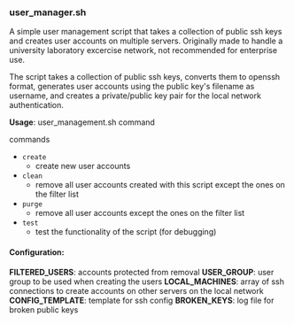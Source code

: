 ### user_manager.sh

A simple user management script that takes a collection of public ssh keys and creates user accounts on multiple servers. Originally made to handle a university laboratory excercise network, not recommended for enterprise use.

The script takes a collection of public ssh keys, converts them to openssh format, generates user accounts using the public key's filename as username, and creates a private/public key pair for the local network authentication.


**Usage**: user_management.sh command

commands
  - `create`
    - create new user accounts
  - `clean`
    - remove all user accounts created with this script except the ones on the filter list
  - `purge`
    - remove all user accounts except the ones on the filter list
  - `test`
    - test the functionality of the script (for debugging)

#### Configuration:

**FILTERED_USERS**: accounts protected from removal
**USER_GROUP**: user group to be used when creating the users
**LOCAL_MACHINES**: array of ssh connections to create accounts on other servers on the local network
**CONFIG_TEMPLATE**: template for ssh config
**BROKEN_KEYS**: log file for broken public keys
